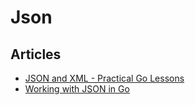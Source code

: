 # Json

## Articles
- [JSON and XML - Practical Go Lessons](https://www.practical-go-lessons.com/chap-25-json-and-xml)
- [Working with JSON in Go](https://medium.com/rungo/working-with-json-in-go-7e3a37c5a07b)